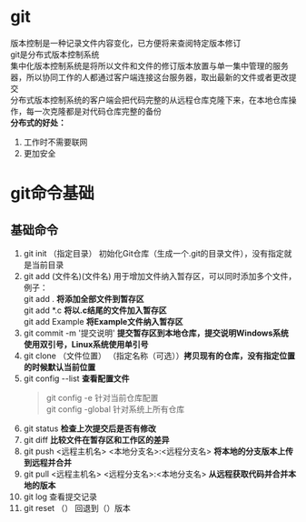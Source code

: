 git
===

版本控制是一种记录文件内容变化，已方便将来查阅特定版本修订  
git是分布式版本控制系统  
集中化版本控制系统是将所以文件和文件的修订版本放置与单一集中管理的服务器，所以协同工作的人都通过客户端连接这台服务器，取出最新的文件或者更改提交  
分布式版本控制系统的客户端会把代码完整的从远程仓库克隆下来，在本地仓库操作，每一次克隆都是对代码仓库完整的备份  
**分布式的好处：**  
1. 工作时不需要联网  
2. 更加安全  

git命令基础
===
基础命令
---

1. git init （指定目录）  初始化Git仓库（生成一个.git的目录文件），没有指定就是当前目录
2. git add (文件名)(文件名) 用于增加文件纳入暂存区，可以同时添加多个文件，  
    例子：  
    git add . **将添加全部文件到暂存区**  
    git add *.c  __将以.c结尾的文件加入暂存区__  
    git add Example  __将Example文件纳入暂存区__
3. git commit -m '提交说明' __提交暂存区到本地仓库，提交说明Windows系统使用双引号，Linux系统使用单引号__  
4. git clone （文件位置） （指定名称（可选））**拷贝现有的仓库，没有指定位置的时候默认当前位置**
5. git config --list **查看配置文件**  
    > git config -e     针对当前仓库配置  
    > git config -global 针对系统上所有仓库  
6. git status **检查上次提交后是否有修改**  
7. git diff **比较文件在暂存区和工作区的差异**  
8. git push  <远程主机名> <本地分支名>:<远程分支名> **将本地的分支版本上传到远程并合并**  
9. git pull <远程主机名> <远程分支名>:<本地分支名> **从远程获取代码并合并本地的版本**
10. git log 查看提交记录
11. git reset （） 回退到（）版本